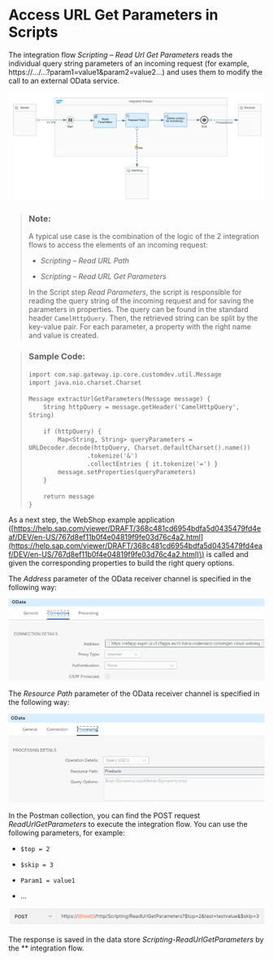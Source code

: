 <!-- loio7ad2ac9848f24b80a13c811e2fec7885 -->

# Access URL Get Parameters in Scripts

The integration flow *Scripting – Read Url Get Parameters* reads the individual query string parameters of an incoming request \(for example, https://.../...?param1=value1&param2=value2...\) and uses them to modify the call to an external OData service.

![](images/2107_Design-Guidelines-Get_Parameters-1-flow_png_7f3619b.png) 

> ### Note:  
> A typical use case is the combination of the logic of the 2 integration flows to access the elements of an incoming request:
> 
> -   *Scripting – Read URL Path* 
> 
> -   *Scripting – Read URL Get Parameters* 
> 
> 
> In the Script step *Read Parameters*, the script is responsible for reading the query string of the incoming request and for saving the parameters in properties. The query can be found in the standard header `CamelHttpQuery`. Then, the retrieved string can be split by the key-value pair. For each parameter, a property with the right name and value is created.

> ### Sample Code:  
> ```
> import com.sap.gateway.ip.core.customdev.util.Message
> import java.nio.charset.Charset
> 
> Message extractUrlGetParameters(Message message) {
>     String httpQuery = message.getHeader('CamelHttpQuery', String)
> 
>     if (httpQuery) {
>         Map<String, String> queryParameters = URLDecoder.decode(httpQuery, Charset.defaultCharset().name())
>                 .tokenize('&')
>                 .collectEntries { it.tokenize('=') }
>         message.setProperties(queryParameters)
>     }
> 
>     return message
> }
> ```

As a next step, the WebShop example application \([https://help.sap.com/viewer/DRAFT/368c481cd6954bdfa5d0435479fd4eaf/DEV/en-US/767d8ef11b0f4e04819f9fe03d76c4a2.html](https://help.sap.com/viewer/DRAFT/368c481cd6954bdfa5d0435479fd4eaf/DEV/en-US/767d8ef11b0f4e04819f9fe03d76c4a2.html)\) is called and given the corresponding properties to build the right query options.

The *Address* parameter of the OData receiver channel is specified in the following way:

![](images/2107_Design-Guidelines-Get_Parameters-2-connection_png_9273dcd.png)

The *Resource Path* parameter of the OData receiver channel is specified in the following way:

![](images/2107_Design-Guidelines-Get_Parameters-3-processing_png_ec2a635.png)

In the Postman collection, you can find the POST request *ReadUrlGetParameters* to execute the integration flow. You can use the following parameters, for example:

-   `$top = 2`

-   `$skip = 3`

-   `Param1 = value1` 

-   ...


![](images/2107_Design-Guidelines-Get_Parameters-4-postman_png_ea6e2b4.png)

The response is saved in the data store *Scripting-ReadUrlGetParameters* by the ** integration flow.

